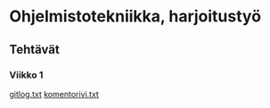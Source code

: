 # Ohjelmistotekniikka, harjoitustyö

## Tehtävät

### Viikko 1

[gitlog.txt](https://github.com/omacode/ot-harjoitustyo/blob/master/laskarit/viikko1/gitlog.txt)
[komentorivi.txt](https://github.com/omacode/ot-harjoitustyo/blob/master/laskarit/viikko1/komentorivi.txt)
